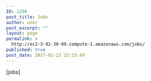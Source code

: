 ```yaml
---
ID: 2290
post_title: Jobs
author: user
post_excerpt: ""
layout: page
permalink: >
  http://ec2-3-92-30-99.compute-1.amazonaws.com/jobs/
published: true
post_date: 2017-01-23 22:13:49
---
```

[jobs]